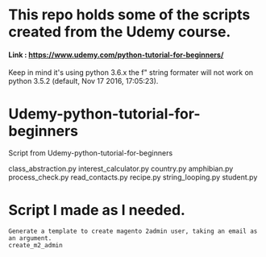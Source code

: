 # This repo holds some of the scripts created from the Udemy course.
#### Link : https://www.udemy.com/python-tutorial-for-beginners/
Keep in mind it's using python 3.6.x the f" string formater will not work on python 3.5.2 (default, Nov 17 2016, 17:05:23).

# Udemy-python-tutorial-for-beginners
Script from Udemy-python-tutorial-for-beginners

 class_abstraction.py
 interest_calculator.py
 country.py
 amphibian.py
 process_check.py
 read_contacts.py
 recipe.py
 string_looping.py
 student.py

# Script I made as I needed.
    Generate a template to create magento 2admin user, taking an email as an argument.
    create_m2_admin
